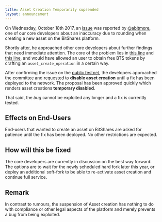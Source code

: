 ```yaml
---
title: Asset Creation Temporarily supsended
layout: announcement
---
```


On Wednesday, October 18th 2017, an
[issue](https://github.com/bitshares/bitshares-core/issues/429) was
reported by [@abitmore](https://github.com/abitmore), one of our core
developers about an inaccuracy due to rounding when creating a new asset
on the BitShares platform.

Shortly after, he approached other core developers about further
findings that need immediate attention. The core of the problem lies in
[this line](https://github.com/bitshares/bitshares-core/blob/2.0.170710/libraries/chain/asset_evaluator.cpp#L94)
and
[this line](https://github.com/bitshares/bitshares-core/blob/2.0.170710/libraries/chain/asset_evaluator.cpp#L127),
and would have allowed an user to obtain free BTS tokens by crafting an
`asset_create_operation` in a certain way.

After confirming the issue on the [public
testnet](https://testnet.bitshares.eu), the developers approached the
committee and requested to **disable asset creation** until a fix has
been deployed to the network. The proposal has been approved quickly
which renders asset creations **temporary disabled**.

That said, the *bug* cannot be exploited any longer and a fix is
currently tested.

## Effects on End-Users

End-users that wanted to create an asset on BitShares are asked for
patience until the fix has been deployed. No other restrictions are
expected.

## How will this be fixed

The core developers are currently in discussion on the best way forward.
The options are to wait for the newly scheduled hard fork later this
year, or deploy an additional soft-fork to be able to re-activate asset
creation and continue full service.

## Remark

In contrast to rumours, the suspension of Asset creation has nothing to
do with compliance or other legal aspects of the platform and merely
prevents a bug from being exploited.
